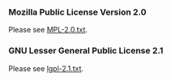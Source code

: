 ### Mozilla Public License Version 2.0

Please see [MPL-2.0.txt](distribution/licenses/MPL-2.0.txt).

### GNU Lesser General Public License 2.1

Please see [lgpl-2.1.txt](distribution/licenses/lgpl-2.1.txt).
